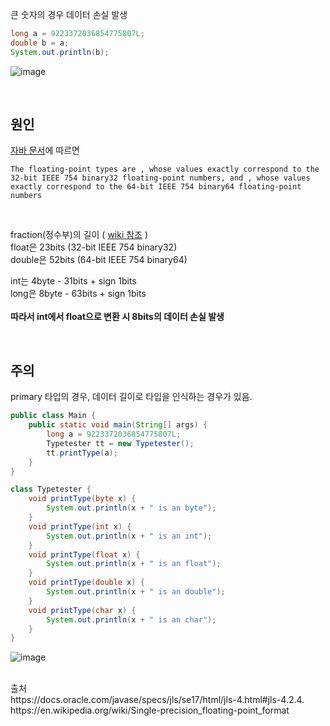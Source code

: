 큰 숫자의 경우 데이터 손실 발생


```java
long a = 9223372036854775807L;
double b = a;
System.out.println(b);
```
![image](https://github.com/hana2set/study/assets/97689567/c7885872-328e-4fbe-95d8-a2d8e76c126c)

<br>

## 원인
[자바 문서](https://docs.oracle.com/javase/specs/jls/se17/html/jls-4.html#jls-4.2.4.)에 따르면
```
The floating-point types are , whose values exactly correspond to the 32-bit IEEE 754 binary32 floating-point numbers, and , whose values exactly correspond to the 64-bit IEEE 754 binary64 floating-point numbers
```
<br>

fraction(정수부)의 길이 ( [wiki 참조](https://en.wikipedia.org/wiki/Single-precision_floating-point_format) )<br> 
float은 23bits (32-bit IEEE 754 binary32)<br>
double은 52bits (64-bit IEEE 754 binary64)<br>

int는 4byte - 31bits + sign 1bits<br>
long은 8byte - 63bits + sign 1bits<br>
<br>
__따라서 int에서 float으로 변환 시 8bits의 데이터 손실 발생__

<br>

## 주의
primary 타입의 경우, 데이터 길이로 타입을 인식하는 경우가 있음.

```java
public class Main {
    public static void main(String[] args) {
        long a = 9223372036854775807L;
        Typetester tt = new Typetester();
        tt.printType(a);
    }
}

class Typetester {
    void printType(byte x) {
        System.out.println(x + " is an byte");
    }
    void printType(int x) {
        System.out.println(x + " is an int");
    }
    void printType(float x) {
        System.out.println(x + " is an float");
    }
    void printType(double x) {
        System.out.println(x + " is an double");
    }
    void printType(char x) {
        System.out.println(x + " is an char");
    }
}
```

![image](https://github.com/hana2set/study/assets/97689567/1bdc76ac-268a-4f37-93d4-87da0f708f54)



<br>
출처
<br>
https://docs.oracle.com/javase/specs/jls/se17/html/jls-4.html#jls-4.2.4.
<br>
https://en.wikipedia.org/wiki/Single-precision_floating-point_format

